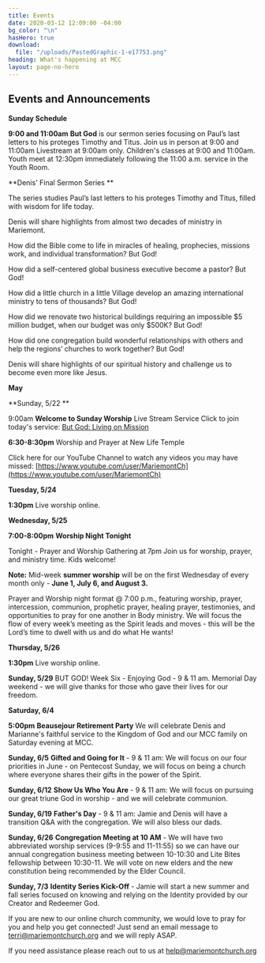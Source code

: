 ```yaml
---
title: Events
date: 2020-03-12 12:09:00 -04:00
bg_color: "\n"
hasHero: true
download:
  file: "/uploads/PastedGraphic-1-e17753.png"
heading: What's happening at MCC
layout: page-no-hero
---
```


## Events and Announcements

**Sunday Schedule**

**9:00 and 11:00am** 
**But God** is our sermon series focusing on Paul’s last letters to his proteges Timothy and Titus. Join us in person at 9:00 and 11:00am Livestream at 9:00am only. Children's classes at 9:00 and 11:00am. Youth meet at 12:30pm immediately following the 11:00 a.m. service in the Youth Room.

**Denis' Final Sermon Series **

The series studies Paul’s last letters to his proteges Timothy and Titus, filled with wisdom for life today.

Denis will share highlights from almost two decades of ministry in Mariemont.

How did the Bible come to life in miracles of healing, prophecies, missions work, and individual transformation? But God!

How did a self-centered global business executive become a pastor? But God!

How did a little church in a little Village develop an amazing international ministry to tens of thousands? But God!

How did we renovate two historical buildings requiring an impossible $5 million budget, when our budget was only $500K? But God!

How did one congregation build wonderful relationships with others and help the regions’ churches to work together? But God!

Denis will share highlights of our spiritual history and challenge us to become even more like Jesus.

**May**

**Sunday, 5/22 **

9:00am **Welcome to Sunday Worship** Live Stream Service Click to join today's service: [But God: Living on Mission ](https://youtu.be/RagveZUQO-E)

**6:30-8:30pm** Worship and Prayer at New Life Temple


Click here for our YouTube Channel to watch any videos you may have missed:
[https://www.youtube.com/user/MariemontCh](https://www.youtube.com/user/MariemontCh)

**Tuesday, 5/24**

**1:30pm** Live worship online.

**Wednesday, 5/25**

**7:00-8:00pm**  **Worship Night Tonight**

Tonight - Prayer and Worship Gathering at 7pm
Join us for worship, prayer, and ministry time. Kids welcome!

**Note:** Mid-week **summer worship** will be on the first Wednesday of every month only - **June 1, July 6, and August 3.**

Prayer and Worship night format @ 7:00 p.m., featuring worship, prayer, intercession, communion, prophetic prayer, healing prayer, testimonies, and opportunities to pray for one another in Body ministry. We will focus the flow of every week’s meeting as the Spirit leads and moves - this will be the Lord’s time to dwell with us and do what He wants!

**Thursday, 5/26** 

**1:30pm** Live worship online.

**Sunday, 5/29**  BUT GOD! Week Six - Enjoying God - 9 & 11 am. Memorial Day weekend - we will give thanks for those who gave their lives for our freedom.

**Saturday, 6/4**

**5:00pm** **Beausejour Retirement Party**
We will celebrate Denis and Marianne's faithful service to the Kingdom of God and our MCC family on Saturday evening at MCC.

**Sunday, 6/5** **Gifted and Going for It** - 9 & 11 am: We will focus on our four priorities in June - on Pentecost Sunday, we will focus on being a church where everyone shares their gifts in the power of the Spirit.

**Sunday, 6/12**  **Show Us Who You Are** - 9 & 11 am: We will focus on pursuing our great triune God in worship - and we will celebrate communion.

**Sunday, 6/19**  **Father's Day** - 9 & 11 am: Jamie and Denis will have a transition Q&A with the congregation. We will also bless our dads. 

**Sunday, 6/26** **Congregation Meeting at 10 AM** - We will have two abbreviated worship services (9-9:55 and 11-11:55) so we can have our annual congregation business meeting between 10-10:30 and Lite Bites fellowship between 10:30-11. We will vote on new elders and the new constitution being recommended by the Elder Council. 

**Sunday, 7/3**  **Identity Series Kick-Off** - Jamie will start a new summer and fall series focused on knowing and relying on the Identity provided by our Creator and Redeemer God.


If you are new to our online church community, we would love to pray for you and help you get connected! Just send an email message to [terri@mariemontchurch.org](http://terri@mariemontchurch.org) and we will reply ASAP.

If you need assistance please reach out to us at [help@mariemontchurch.org](http://help@mariemontchurch.org)

